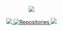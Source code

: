 
﻿
<div align="center">
  <img src="https://api.status.gg/discord/595431204426219530">

</div>
<br>

<div align="center">
  <a href="https://github.com/endangerment?tab=repositories">
    <img src="https://img.shields.io/github/last-commit/e0i/rage-nuker?label=Last%20commit&style=for-the-badge&logo=github&color=blue">
  </a>
  <a href="https://github.com/endangerment?tab=repositories">
    <img src="https://img.shields.io/badge/Repositories-6-blue?style=for-the-badge" alt="Repositories">
  </a>
  <a href="https://fade.gay/">
    <img src="https://img.shields.io/website?down_message=fade.gay%20%20%21&amp;style=for-the-badge&amp;up_message=fade.gay%20is%20up%21&amp;url=https%3A%2F%2Ffade.gay&color=blue" style="max-width: 100%;">
  </a>
</div>
